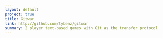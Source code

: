 ```yaml
---
layout: default
project: true
title: Gitwar
link: http://github.com/tybenz/gitwar
summary: 2 player text-based games with Git as the transfer protocol
---
```

